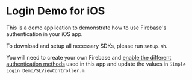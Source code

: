 # Login Demo for iOS

This is a demo application to demonstrate how to use Firebase's authentication in
your iOS app.

To download and setup all necessary SDKs, please run `setup.sh`.

You will need to create your own Firebase and [enable the different
authentication
methods](https://www.firebase.com/docs/ios/guide/user-auth.html#section-providers)
used in this app and update the values in `Simple Login
Demo/SLViewController.m`.
